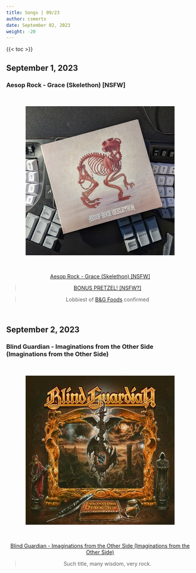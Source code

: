 ```yaml
---
title: Songs | 09/23
author: csmertx
date: September 02, 2023
weight: -20
---
```


<!--more-->

{{< toc >}}

## September 1, 2023
### Aesop Rock - Grace (Skelethon) [NSFW]

<br />
<div style="text-align: center;">

![albumimg](/Blog/music/images/aesop_rock_skelethon_digipak.jpg "Aesop Rock - Skelethon (Digipak CD)")

<br />

[Aesop Rock - Grace (Skelethon) [NSFW]](https://www.youtube.com/watch?v=4bX_RtIo2hY "YouTube | Aesop Rock - Grace (Skelethon)")
> [BONUS PRETZEL! [NSFW?]](https://www.youtube.com/watch?v=5gA-1bpXarY "YouTube | ATHF and Sealab 2021 crossover")

> Lobbiest of [B&G Foods](https://en.wikipedia.org/wiki/B%26G_Foods "Wikipedia | B&G Foods") confirmed
</div>
<br />

## September 2, 2023
### Blind Guardian - Imaginations from the Other Side (Imaginations from the Other Side)

<br />
<div style="text-align: center;">

![albumimg](/Blog/music/images/blind_guardian_imaginations_from_the_other_side.jpg "Blind Guardian - Imaginations from the Other Side (Imaginations from the Other Side)")

<br />

[Blind Guardian - Imaginations from the Other Side (Imaginations from the Other Side)](https://www.youtube.com/watch?v=HPG7gYoqpHM "YouTube | Blind Guardian - Imaginations from the Other Side (Imaginations from the Other Side)")
> Such title, many wisdom, very rock.

</div>
<br />
